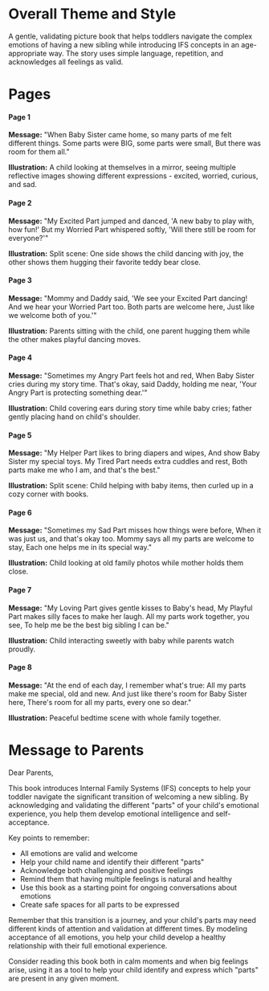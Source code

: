 # Overall Theme and Style
A gentle, validating picture book that helps toddlers navigate the complex emotions of having a new sibling while introducing IFS concepts in an age-appropriate way. The story uses simple language, repetition, and acknowledges all feelings as valid.

# Pages

#### Page 1
**Message:**
"When Baby Sister came home, so many parts of me felt different things.
Some parts were BIG, some parts were small,
But there was room for them all."

**Illustration:**
A child looking at themselves in a mirror, seeing multiple reflective images showing different expressions - excited, worried, curious, and sad.

#### Page 2
**Message:**
"My Excited Part jumped and danced,
'A new baby to play with, how fun!'
But my Worried Part whispered softly,
'Will there still be room for everyone?'"

**Illustration:**
Split scene: One side shows the child dancing with joy, the other shows them hugging their favorite teddy bear close.

#### Page 3
**Message:**
"Mommy and Daddy said, 'We see your Excited Part dancing!
And we hear your Worried Part too.
Both parts are welcome here,
Just like we welcome both of you.'"

**Illustration:**
Parents sitting with the child, one parent hugging them while the other makes playful dancing moves.

#### Page 4
**Message:**
"Sometimes my Angry Part feels hot and red,
When Baby Sister cries during my story time.
That's okay, said Daddy, holding me near,
'Your Angry Part is protecting something dear.'"

**Illustration:**
Child covering ears during story time while baby cries; father gently placing hand on child's shoulder.

#### Page 5
**Message:**
"My Helper Part likes to bring diapers and wipes,
And show Baby Sister my special toys.
My Tired Part needs extra cuddles and rest,
Both parts make me who I am, and that's the best."

**Illustration:**
Split scene: Child helping with baby items, then curled up in a cozy corner with books.

#### Page 6
**Message:**
"Sometimes my Sad Part misses how things were before,
When it was just us, and that's okay too.
Mommy says all my parts are welcome to stay,
Each one helps me in its special way."

**Illustration:**
Child looking at old family photos while mother holds them close.

#### Page 7
**Message:**
"My Loving Part gives gentle kisses to Baby's head,
My Playful Part makes silly faces to make her laugh.
All my parts work together, you see,
To help me be the best big sibling I can be."

**Illustration:**
Child interacting sweetly with baby while parents watch proudly.

#### Page 8
**Message:**
"At the end of each day, I remember what's true:
All my parts make me special, old and new.
And just like there's room for Baby Sister here,
There's room for all my parts, every one so dear."

**Illustration:**
Peaceful bedtime scene with whole family together.

# Message to Parents

Dear Parents,

This book introduces Internal Family Systems (IFS) concepts to help your toddler navigate the significant transition of welcoming a new sibling. By acknowledging and validating the different "parts" of your child's emotional experience, you help them develop emotional intelligence and self-acceptance.

Key points to remember:
- All emotions are valid and welcome
- Help your child name and identify their different "parts"
- Acknowledge both challenging and positive feelings
- Remind them that having multiple feelings is natural and healthy
- Use this book as a starting point for ongoing conversations about emotions
- Create safe spaces for all parts to be expressed

Remember that this transition is a journey, and your child's parts may need different kinds of attention and validation at different times. By modeling acceptance of all emotions, you help your child develop a healthy relationship with their full emotional experience.

Consider reading this book both in calm moments and when big feelings arise, using it as a tool to help your child identify and express which "parts" are present in any given moment.